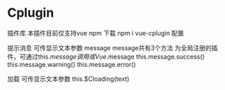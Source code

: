# Cplugin
插件库
本插件目前仅支持vue
npm 下载
npm i vue-cplugin
配置

提示消息  可传显示文本参数
message
message共有3个方法 为全局注册的插件，可通过this.$message调用 或Vue.$message
this.message.success()
this.message.warning()
this.message.error()

        
加载  可传显示文本参数
this.$Cloading(text)
